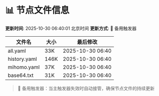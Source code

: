 # 📊 节点文件信息

**更新时间**: 2025-10-30 06:40:01 北京时间
**更新方式**: 🔄 备用触发器

| 文件名 | 大小 | 最后修改 |
|--------|------|----------|
| all.yaml | 33K | 2025-10-30 06:40 |
| history.yaml | 146K | 2025-10-30 06:40 |
| mihomo.yaml | 37K | 2025-10-30 06:40 |
| base64.txt | 31K | 2025-10-30 06:40 |

> 🔄 备用触发器：当主触发器失效时自动接管，确保节点文件的持续更新
